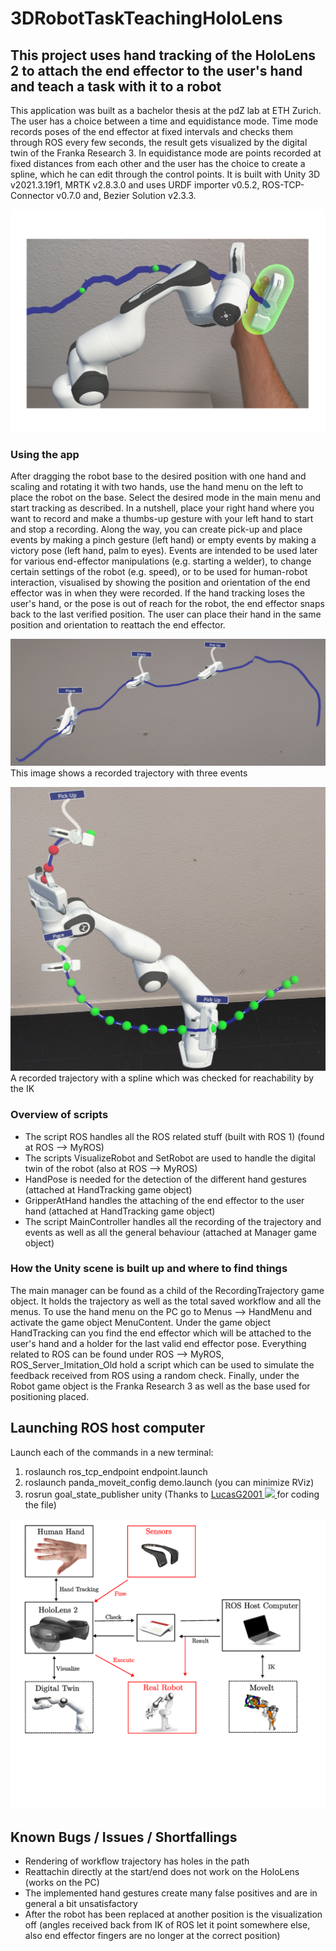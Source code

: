 # 3DRobotTaskTeachingHoloLens

## This project uses hand tracking of the HoloLens 2 to attach the end effector to the user's hand and teach a task with it to a robot

This application was built as a bachelor thesis at the pdZ lab at ETH Zurich. The user has a choice between a time and equidistance mode. Time mode records poses of the end effector at fixed intervals and checks them through ROS every few seconds, the result gets visualized by the digital twin of the Franka Research 3. In equidistance mode are points recorded at fixed distances from each other and the user has the choice to create a spline, which he can edit through the control points. It is built with Unity 3D v2021.3.19f1, MRTK v2.8.3.0 and uses URDF importer v0.5.2,  ROS-TCP-Connector v0.7.0 and, Bezier Solution v2.3.3.

![Image of hand tracking active in time mode](titleimage_final.png)

### Using the app
After dragging the robot base to the desired position with one hand and scaling and rotating it with two hands, use the hand menu on the left to place the robot on the base. Select the desired mode in the main menu and start tracking as described. In a nutshell, place your right hand where you want to record and make a thumbs-up gesture with your left hand to start and stop a recording. Along the way, you can create pick-up and place events by making a pinch gesture (left hand) or empty events by making a victory pose (left hand, palm to eyes). Events are intended to be used later for various end-effector manipulations (e.g. starting a welder), to change certain settings of the robot (e.g. speed), or to be used for human-robot interaction, visualised by showing the position and orientation of the end effector was in when they were recorded. If the hand tracking loses the user's hand, or the pose is out of reach for the robot, the end effector snaps back to the last verified position. The user can place their hand in the same position and orientation to reattach the end effector.


![A recorded trajectory with three events](trajectory_events.jpg)
This image shows a recorded trajectory with three events

![A recorded trajectory with a spline which was checked for reachability by the IK](red_green_check_points.jpg)
A recorded trajectory with a spline which was checked for reachability by the IK


### Overview of scripts
* The script ROS handles all the ROS related stuff (built with ROS 1) (found at ROS --> MyROS)
* The scripts VisualizeRobot and SetRobot are used to handle the digital twin of the robot (also at ROS --> MyROS)
* HandPose is needed for the detection of the different hand gestures (attached at HandTracking game object)
* GripperAtHand handles the attaching of the end effector to the user hand (attached at HandTracking game object)
* The script MainController handles all the recording of the trajectory and events as well as all the general behaviour (attached at Manager game object)

### How the Unity scene is built up and where to find things
The main manager can be found as a child of the RecordingTrajectory game object. It holds the trajectory as well as the total saved workflow and all the menus. To use the hand menu on the PC go to Menus --> HandMenu and activate the game object MenuContent. Under the game object HandTracking can you find the end effector which will be attached to the user's hand and a holder for the last valid end effector pose. Everything related to ROS can be found under ROS --> MyROS, ROS_Server_Imitation_Old hold a script which can be used to simulate the feedback received from ROS using a random check. Finally, under the Robot game object is the Franka Research 3 as well as  the base used for positioning placed.

## Launching ROS host computer
Launch each of the commands in a new terminal:
1. roslaunch ros_tcp_endpoint endpoint.launch
2. roslaunch panda_moveit_config demo.launch (you can minimize RViz)
3. rosrun goal_state_publisher unity (Thanks to <a href="https://github.com/LucasG2001"> LucasG2001  <img src="https://contrib.rocks/image?repo=LucasG2001/Android-APP" width="20" />
</a>  for coding the file)
   
![Setup ROS host computer and HoloLens 2](Setup_additional.png)


## Known Bugs / Issues / Shortfallings
* Rendering of workflow trajectory has holes in the path
* Reattachin directly at the start/end does not work on the HoloLens (works on the PC)
* The implemented hand gestures create many false positives and are in general a bit unsatisfactory
* After the robot has been replaced at another position is the visualization off (angles received back from IK of ROS let it point somewhere else, also end effector fingers are no longer at the correct position)

